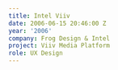 ```yaml
---
title: Intel Viiv
date: 2006-06-15 20:46:00 Z
year: '2006'
company: Frog Design & Intel
project: Viiv Media Platform
role: UX Design
---
```


